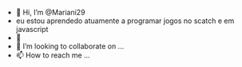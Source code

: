 - 👋 Hi, I’m @Mariani29
- eu estou aprendedo atuamente a programar jogos no scatch e em javascript 
- 🌱 
- 💞️ I’m looking to collaborate on ...
- 📫 How to reach me ...

<!---
Mariani29/Mariani29 is a ✨ special ✨ repository because its `README.md` (this file) appears on your GitHub profile.
You can click the Preview link to take a look at your changes.
--->
